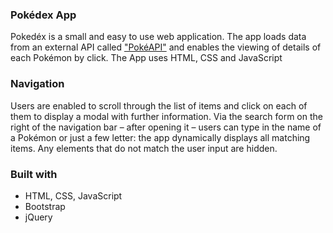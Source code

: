 <h3>Pokédex App</h3>
<p>
Pokedéx is a small and easy to use web application. The app loads data from an external API called <a href="https://pokeapi.co/" target="_blank">"PokéAPI"</a> and enables the viewing of details of each Pokémon by click. The App uses HTML, CSS and JavaScript

<h3>Navigation</h3>
Users are enabled to scroll through the list of items and click on each of them to display a modal with further information. 
Via the search form on the right of the navigation bar – after opening it – users can type in the name of a Pokémon or just a few letter: the app dynamically displays all matching items. Any elements that do not match the user input are hidden.
	

<h3>Built with</h3>
<ul>
<li>HTML, CSS, JavaScript</li>
<li>Bootstrap</li>
<li>jQuery</li>
</ul>
